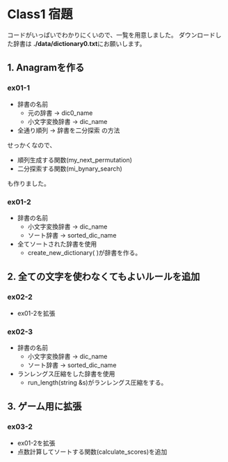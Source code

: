 # Class1 宿題
コードがいっぱいでわかりにくいので、一覧を用意しました。
ダウンロードした辞書は **./data/dictionary0.txt**にお願いします。

## 1. Anagramを作る
### ex01-1
- 辞書の名前
    - 元の辞書 -> dic0_name
    - 小文字変換辞書 -> dic_name
- 全通り順列 -> 辞書を二分探索 の方法

せっかくなので、
- 順列生成する関数(my_next_permutation)
- 二分探索する関数(mi_bynary_search)

も作りました。


### ex01-2
- 辞書の名前
    - 小文字変換辞書 -> dic_name
    - ソート辞書 -> sorted_dic_name
- 全てソートされた辞書を使用
    - create_new_dictionary( )が辞書を作る。 


## 2. 全ての文字を使わなくてもよいルールを追加
### ex02-2
- ex01-2を拡張

### ex02-3
- 辞書の名前
    - 小文字変換辞書 -> dic_name
    - ソート辞書 -> sorted_dic_name
- ランレングス圧縮をした辞書を使用
    - run_length(string &s)がランレングス圧縮をする。

## 3. ゲーム用に拡張
### ex03-2
- ex01-2を拡張
- 点数計算してソートする関数(calculate_scores)を追加


